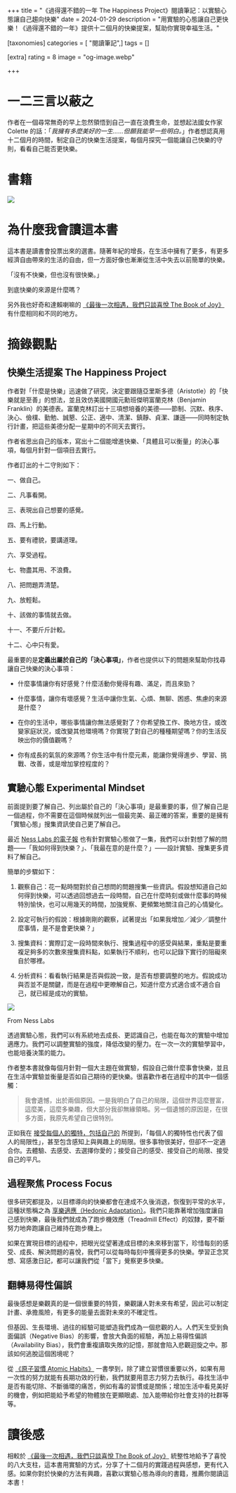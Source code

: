 +++
title = "《過得還不錯的一年 The Happiness Project》閱讀筆記：以實驗心態讓自己趨向快樂"
date = 2024-01-29
description = "用實驗的心態讓自己更快樂！《過得還不錯的一年》提供十二個月的快樂提案，幫助你實現幸福生活。"

[taxonomies]
categories = [ "閱讀筆記",]
tags = []

[extra]
rating = 8
image = "og-image.webp"

+++

一二三言以蔽之
=======

作者在一個尋常無奇的早上忽然領悟到自己一直在浪費生命，並想起法國女作家 Colette 的話：「*我擁有多麼美好的一生......但願我能早一些明白。*」作者想認真用十二個月的時間，制定自己的快樂生活提案，每個月探究一個能讓自己快樂的守則，看看自己能否更快樂。

書籍
==

[![](the-happiness-project.webp)](https://www.goodreads.com/book/show/6398634-the-happiness-project)

為什麼我會讀這本書
=========

這本書是讀書會投票出來的選書。隨著年紀的增長，在生活中擁有了更多，有更多經濟自由帶來的生活的自由，但一方面好像也漸漸從生活中失去以前簡單的快樂。

「沒有不快樂，但也沒有很快樂。」

到底快樂的來源是什麼嗎？

另外我也好奇和達賴喇嘛的 [《最後一次相遇，我們只談喜悅 The Book of Joy》](@/reading-notes/the-book-of-joy/index.md) 有什麼相同和不同的地方。

摘錄觀點
====

快樂生活提案 The Happiness Project
----------------------------

作者對「什麼是快樂」迅速做了研究，決定要跟隨亞里斯多德（Aristotle）的「快樂就是至善」的想法，並且效仿美國開國元勳班傑明富蘭克林（Benjamin Franklin）的美德表。富蘭克林訂出十三項想培養的美德——節制、沉默、秩序、決心、儉樸、勤勉、誠懇、公正、適中、清潔、鎮靜、貞潔、謙遜——同時制定執行計畫，把這些美德分配一星期中的不同天去實行。

作者省思出自己的版本，寫出十二個能增進快樂、「具體且可以衡量」的決心事項，每個月針對一個項目去實行。

作者訂出的十二守則如下：

一、做自己。

二、凡事看開。

三、表現出自己想要的感覺。

四、馬上行動。

五、要有禮貌，要講道理。

六、享受過程。

七、物盡其用、不浪費。

八、把問題弄清楚。

九、放輕鬆。

十、該做的事情就去做。

十一、不要斤斤計較。

十二、心中只有愛。

最重要的是**定義出屬於自己的「決心事項」**，作者也提供以下的問題來幫助你找尋讓自己快樂的決心事項：

-   什麼事情讓你有好感覺？什麼活動你覺得有趣、滿足，而且來勁？

-   什麼事情，讓你有壞感覺？生活中讓你生氣、心煩、無聊、困惑、焦慮的來源是什麼？

-   在你的生活中，哪些事情讓你無法感覺對了？你希望換工作、換地方住，或改變家庭狀況，或改變其他環境嗎？你實現了對自己的種種期望嗎？你的生活反映出你的價值觀嗎？

-   你有成長的氣氛的來源嗎？你生活中有什麼元素，能讓你覺得進步、學習、挑戰、改善，或是增加掌控程度的？

實驗心態 Experimental Mindset
-------------------------

前面提到要了解自己、列出屬於自己的「決心事項」是最重要的事，但了解自己是一個過程，你不需要在這個時候就列出一個最完美、最正確的答案，重要的是擁有「實驗心態」搜集資訊使自己更了解自己。

最近 [Ness Labs 的電子報](https://nesslabs.com/newsletter) 也有針對實驗心態做了一集，我們可以針對想了解的問題——「我如何得到快樂？」、「我最在意的是什麼？」——設計實驗、搜集更多資料了解自己。

簡單的步驟如下：

1.  觀察自己：花一點時間對於自己想問的問題搜集一些資訊。假設想知道自己如何得到快樂，可以透過回想過去一段時間，自己在什麼時刻或做什麼事的時候特別愉快，也可以用幾天的時間，加強覺察、更頻繁地關注自己的心情變化。

2.  設定可執行的假說：根據剛剛的觀察，試著提出「如果我增加／減少／調整什麼事情，是不是會更快樂？」

3.  搜集資料：實際訂定一段時間來執行、搜集過程中的感受與結果，重點是要重複足夠多的次數來搜集資料點，如果執行不順利，也可以記錄下實行的阻礙來自於哪裡。

4.  分析資料：看看執行結果是否與假說一致，是否有想要調整的地方。假說成功與否並不是關鍵，而是在過程中更暸解自己，知道什麼方式適合或不適合自己，就已經是成功的實驗。

![](experiment-circle.webp)
<p class="image-caption">From Ness Labs</p>

透過實驗心態，我們可以有系統地去成長、更認識自己，也能在每次的實驗中增加適應力。我們可以調整實驗的強度，降低改變的壓力。在一次一次的實驗學習中，也能培養決策的能力。

作者整本書就像每個月針對一個大主題在做實驗，假設自己做什麼事會快樂，並且在生活中實驗並衡量是否如自己期待的更快樂。很喜歡作者在過程中的其中一個感觸：

> 我會遺憾，出於兩個原因。一是我明白了自己的局限，這個世界這麼豐富，這麼美，這麼多樂趣，但大部分我卻無緣領略。另一個遺憾的原因是，在很多方面，我原先希望自己很特別。

正如我在 [接受每個人的獨特，包括自己的](@/blog/accept-peoples-uniqueness/index.md) 所提到，「每個人的獨特性也代表了個人的局限性」，甚至包含感知上與興趣上的局限。很多事物很美好，但卻不一定適合你。去體驗、去感受、去選擇你愛的；接受自己的感受、接受自己的局限、接受自己的平凡。

過程聚焦 Process Focus
------------------

很多研究都提及，以目標導向的快樂都會在達成不久後消退，恢復到平常的水平，這種狀態稱之為 [享樂適應（Hedonic Adaptation）](https://en.wikipedia.org/wiki/Hedonic_treadmill)。我們只能靠著增加強度讓自己感到快樂，最後我們就成為了跑步機效應（Treadmill Effect）的奴隸，要不斷努力地奔跑讓自己維持在跑步機上。

如果在實現目標的過程中，把眼光從望著達成目標的未來移到當下，珍惜每刻的感受、成長、解決問題的喜悅，我們可以從每時每刻中獲得更多的快樂。學習正念冥想、寫感激日記，都可以讓我們從「當下」覺察更多快樂。

翻轉易得性偏誤
-------

最後感想是樂觀真的是一個很重要的特質，樂觀讓人對未來有希望，因此可以制定計畫、承擔風險，有更多的能量去面對未來的不確定性。

但基因、生長環境、過往的經驗可能塑造我們成為一個悲觀的人。人們天生受到負面偏誤（Negative Bias）的影響，會放大負面的經驗，再加上易得性偏誤（Availability Bias），我們會重複讀取失敗的記憶，那就會陷入悲觀迴旋之中。那該如何逃脫這個困境呢？

從 [《原子習慣 Atomic Habits》](@/reading-notes/atomic-habits/index.md) 一書學到，除了建立習慣很重要以外，如果有用一次性的努力就能有長期功效的行動，我們就要用意志力努力去執行。尋找生活中是否有能切除、不斷循環的痛苦，例如有毒的習慣或是關係；增加生活中看見美好的機會，例如把能給予希望的物體放在更顯眼處、加入能帶給你社會支持的社群等等。

讀後感
===

相較於 [《最後一次相遇，我們只談喜悅 The Book of Joy》](@/reading-notes/the-book-of-joy/index.md) 統整性地給予了喜悅的八大支柱，這本書用實驗的方式，分享了十二個月的實踐過程與感想，更有代入感。如果你對於快樂的方法有興趣，喜歡以實驗心態為導向的書籍，推薦你閱讀這本書！
